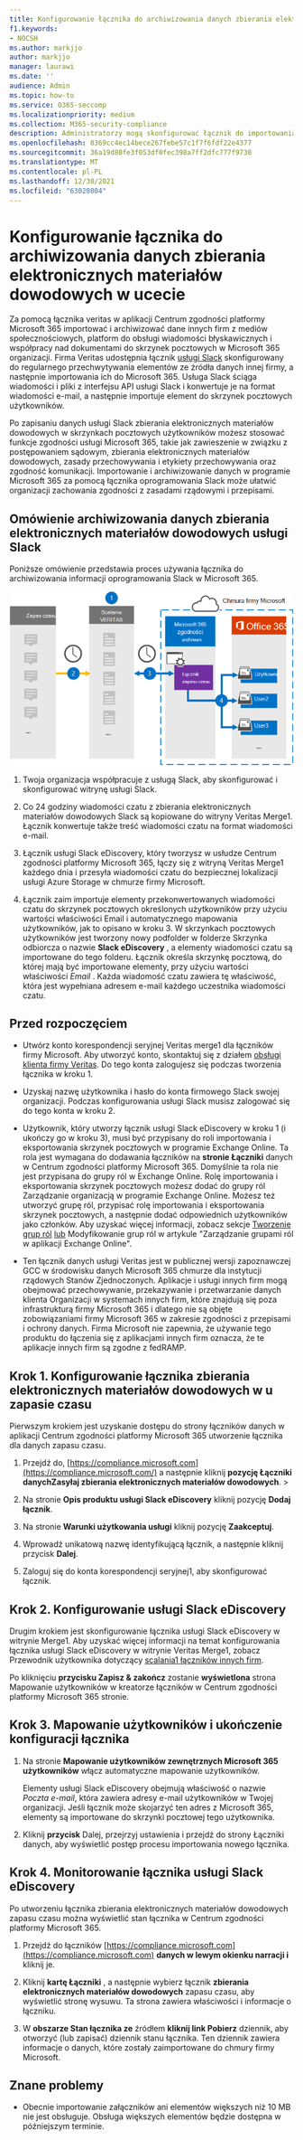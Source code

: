 ```yaml
---
title: Konfigurowanie łącznika do archiwizowania danych zbierania elektronicznych materiałów dowodowych zapasu czasu w Microsoft 365
f1.keywords:
- NOCSH
ms.author: markjjo
author: markjjo
manager: laurawi
ms.date: ''
audience: Admin
ms.topic: how-to
ms.service: O365-seccomp
ms.localizationpriority: medium
ms.collection: M365-security-compliance
description: Administratorzy mogą skonfigurować łącznik do importowania i archiwizowania danych z usługi Veritas Slack eDiscovery do usługi Microsoft 365. Ten łącznik umożliwia archiwizowanie danych ze źródeł danych innych firm w Microsoft 365. Po zarchiwizować te dane możesz zarządzać danymi innych firm za pomocą funkcji zgodności, takich jak archiwizacja ze względu na przepisy prawne, wyszukiwanie zawartości i zasady przechowywania.
ms.openlocfilehash: 8369cc4ec14bece267febe57c1f7f6fdf22e4377
ms.sourcegitcommit: 36a19d80fe3f053df0fec398a7ff2dfc777f9730
ms.translationtype: MT
ms.contentlocale: pl-PL
ms.lasthandoff: 12/30/2021
ms.locfileid: "63020804"
---
```

# <a name="set-up-a-connector-to-archive-slack-ediscovery-data"></a>Konfigurowanie łącznika do archiwizowania danych zbierania elektronicznych materiałów dowodowych w ucecie

Za pomocą łącznika veritas w aplikacji Centrum zgodności platformy Microsoft 365 importować i archiwizować dane innych firm z mediów społecznościowych, platform do obsługi wiadomości błyskawicznych i współpracy nad dokumentami do skrzynek pocztowych w Microsoft 365 organizacji. Firma Veritas udostępnia łącznik [usługi Slack](https://globanet.com/slack/) skonfigurowany do regularnego przechwytywania elementów ze źródła danych innej firmy, a następnie importowania ich do Microsoft 365. Usługa Slack ściąga wiadomości i pliki z interfejsu API usługi Slack i konwertuje je na format wiadomości e-mail, a następnie importuje element do skrzynek pocztowych użytkowników.

Po zapisaniu danych usługi Slack zbierania elektronicznych materiałów dowodowych w skrzynkach pocztowych użytkowników możesz stosować funkcje zgodności usługi Microsoft 365, takie jak zawieszenie w związku z postępowaniem sądowym, zbierania elektronicznych materiałów dowodowych, zasady przechowywania i etykiety przechowywania oraz zgodność komunikacji. Importowanie i archiwizowanie danych w programie Microsoft 365 za pomocą łącznika oprogramowania Slack może ułatwić organizacji zachowania zgodności z zasadami rządowymi i przepisami.

## <a name="overview-of-archiving-slack-ediscovery-data"></a>Omówienie archiwizowania danych zbierania elektronicznych materiałów dowodowych usługi Slack

Poniższe omówienie przedstawia proces używania łącznika do archiwizowania informacji oprogramowania Slack w Microsoft 365.

![Przepływ pracy archiwizacji zapasu czasu.](../media/SlackConnectorWorkflow.png)

1. Twoja organizacja współpracuje z usługą Slack, aby skonfigurować i skonfigurować witrynę usługi Slack.

2. Co 24 godziny wiadomości czatu z zbierania elektronicznych materiałów dowodowych Slack są kopiowane do witryny Veritas Merge1. Łącznik konwertuje także treść wiadomości czatu na format wiadomości e-mail.

3. Łącznik usługi Slack eDiscovery, który tworzysz w usłudze Centrum zgodności platformy Microsoft 365, łączy się z witryną Veritas Merge1 każdego dnia i przesyła wiadomości czatu do bezpiecznej lokalizacji usługi Azure Storage w chmurze firmy Microsoft.

4. Łącznik zaim importuje elementy przekonwertowanych wiadomości czatu do skrzynek pocztowych określonych użytkowników przy użyciu wartości właściwości  Email i automatycznego mapowania użytkowników, jak to opisano w kroku 3. W skrzynkach pocztowych użytkowników jest tworzony nowy podfolder w folderze Skrzynka odbiorcza o nazwie **Slack eDiscovery** , a elementy wiadomości czatu są importowane do tego folderu. Łącznik określa skrzynkę pocztową, do której mają być importowane elementy, przy użyciu wartości właściwości *Email* . Każda wiadomość czatu zawiera tę właściwość, która jest wypełniana adresem e-mail każdego uczestnika wiadomości czatu.

## <a name="before-you-begin"></a>Przed rozpoczęciem

- Utwórz konto korespondencji seryjnej Veritas merge1 dla łączników firmy Microsoft. Aby utworzyć konto, skontaktuj się z działem [obsługi klienta firmy Veritas](https://globanet.com/ms-connectors-contact). Do tego konta zalogujesz się podczas tworzenia łącznika w kroku 1.

- Uzyskaj nazwę użytkownika i hasło do konta firmowego Slack swojej organizacji. Podczas konfigurowania usługi Slack musisz zalogować się do tego konta w kroku 2.

- Użytkownik, który utworzy łącznik usługi Slack eDiscovery w kroku 1 (i ukończy go w kroku 3), musi być przypisany do roli importowania i eksportowania skrzynek pocztowych w programie Exchange Online. Ta rola jest wymagana do dodawania łączników na **stronie Łączniki** danych w Centrum zgodności platformy Microsoft 365. Domyślnie ta rola nie jest przypisana do grupy ról w Exchange Online. Rolę importowania i eksportowania skrzynek pocztowych możesz dodać do grupy ról Zarządzanie organizacją w programie Exchange Online. Możesz też utworzyć grupę ról, przypisać rolę importowania i eksportowania skrzynek pocztowych, a następnie dodać odpowiednich użytkowników jako członków. Aby uzyskać więcej informacji, zobacz sekcje [Tworzenie grup ról](/Exchange/permissions-exo/role-groups#create-role-groups) [lub](/Exchange/permissions-exo/role-groups#modify-role-groups) Modyfikowanie grup ról w artykule "Zarządzanie grupami ról w aplikacji Exchange Online".

- Ten łącznik danych usługi Veritas jest w publicznej wersji zapoznawczej GCC w środowisku danych Microsoft 365 chmurze dla instytucji rządowych Stanów Zjednoczonych. Aplikacje i usługi innych firm mogą obejmować przechowywanie, przekazywanie i przetwarzanie danych klienta Organizacji w systemach innych firm, które znajdują się poza infrastrukturą firmy Microsoft 365 i dlatego nie są objęte zobowiązaniami firmy Microsoft 365 w zakresie zgodności z przepisami i ochrony danych. Firma Microsoft nie zapewnia, że używanie tego produktu do łączenia się z aplikacjami innych firm oznacza, że te aplikacje innych firm są zgodne z fedRAMP.

## <a name="step-1-set-up-the-slack-ediscovery-connector"></a>Krok 1. Konfigurowanie łącznika zbierania elektronicznych materiałów dowodowych w u zapasie czasu

Pierwszym krokiem jest uzyskanie dostępu do strony  łączników danych w aplikacji Centrum zgodności platformy Microsoft 365 utworzenie łącznika dla danych zapasu czasu.

1. Przejdź do, [https://compliance.microsoft.com](https://compliance.microsoft.com/) a następnie kliknij **pozycję Łączniki** **danychZasyłaj zbierania elektronicznych materiałów dowodowych**. > 

2. Na stronie **Opis produktu usługi Slack eDiscovery** kliknij pozycję **Dodaj łącznik**.

3. Na stronie **Warunki użytkowania usługi** kliknij pozycję **Zaakceptuj**.

4. Wprowadź unikatową nazwę identyfikującą łącznik, a następnie kliknij przycisk **Dalej**.

5. Zaloguj się do konta korespondencji seryjnej1, aby skonfigurować łącznik.

## <a name="step-2-configure-slack-ediscovery"></a>Krok 2. Konfigurowanie usługi Slack eDiscovery

Drugim krokiem jest skonfigurowanie łącznika usługi Slack eDiscovery w witrynie Merge1. Aby uzyskać więcej informacji na temat konfigurowania łącznika usługi Slack eDiscovery w witrynie Veritas Merge1, zobacz Przewodnik użytkownika dotyczący [scalania1 łączników innych firm](https://docs.ms.merge1.globanetportal.com/Merge1%20Third-Party%20Connectors%20Slack%20eDiscovery%20User%20Guide.pdf).

Po kliknięciu **przycisku Zapisz & zakończ** zostanie **wyświetlona** strona Mapowanie użytkowników w kreatorze łączników w Centrum zgodności platformy Microsoft 365 stronie.

## <a name="step-3-map-users-and-complete-the-connector-setup"></a>Krok 3. Mapowanie użytkowników i ukończenie konfiguracji łącznika

1. Na stronie **Mapowanie użytkowników zewnętrznych Microsoft 365 użytkowników** włącz automatyczne mapowanie użytkowników.

   Elementy usługi Slack eDiscovery obejmują właściwość o nazwie *Poczta e-mail*, która zawiera adresy e-mail użytkowników w Twojej organizacji. Jeśli łącznik może skojarzyć ten adres z Microsoft 365, elementy są importowane do skrzynki pocztowej tego użytkownika.

2. Kliknij **przycisk** Dalej, przejrzyj ustawienia i przejdź do strony Łączniki danych, aby wyświetlić postęp procesu importowania nowego łącznika.

## <a name="step-4-monitor-the-slack-ediscovery-connector"></a>Krok 4. Monitorowanie łącznika usługi Slack eDiscovery

Po utworzeniu łącznika zbierania elektronicznych materiałów dowodowych zapasu czasu można wyświetlić stan łącznika w Centrum zgodności platformy Microsoft 365.

1. Przejdź do łączników [https://compliance.microsoft.com](https://compliance.microsoft.com) **danych w lewym okienku narracji i** kliknij je.

2. Kliknij **kartę Łączniki** , a następnie wybierz łącznik **zbierania elektronicznych materiałów dowodowych** zapasu czasu, aby wyświetlić stronę wysuwu. Ta strona zawiera właściwości i informacje o łączniku.

3. W **obszarze Stan łącznika ze** źródłem **kliknij link Pobierz** dziennik, aby otworzyć (lub zapisać) dziennik stanu łącznika. Ten dziennik zawiera informacje o danych, które zostały zaimportowane do chmury firmy Microsoft.

## <a name="known-issues"></a>Znane problemy

- Obecnie importowanie załączników ani elementów większych niż 10 MB nie jest obsługuje. Obsługa większych elementów będzie dostępna w późniejszym terminie.